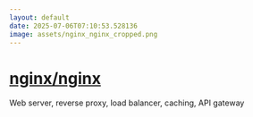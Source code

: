 ```yaml
---
layout: default
date: 2025-07-06T07:10:53.528136
image: assets/nginx_nginx_cropped.png
---
```


# [nginx/nginx](https://github.com/nginx/nginx)

Web server, reverse proxy, load balancer, caching, API gateway
